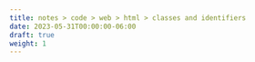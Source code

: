 ```yaml
---
title: notes > code > web > html > classes and identifiers
date: 2023-05-31T00:00:00-06:00
draft: true
weight: 1
---
```

